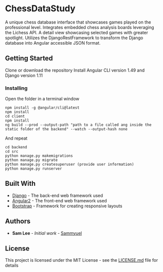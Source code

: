 
# ChessDataStudy

A unique chess database interface that showcases
  games played on the professional level. Integrates embedded chess
  analysis boards leveraging the Lichess API. A detail view showcasing
  selected games with greater spotlight. Utilizes the
  DjangoRestFramework to transform the Django database into Angular
  accessible JSON format.

## Getting Started
Clone or download the repository
Install Angular CLI version 1.49 and Django version 1.11


### Installing

Open the folder in a terminal window
```
npm install -g @angular/cli@latest 
npm install 
cd client
npm install
ng build --prod --output-path "path to a file called ang inside the static folder of the backend" --watch --output-hash none
```

And repeat

```
cd backend
cd src 
python manage.py makemigrations
python manage.py migrate
python manage.py createsuperuser (provide user information)
python manage.py runserver
```


## Built With

* [Django](https://www.djangoproject.com/) - The back-end web framework used
* [Angular2](https://angular.io/docs) - The front-end web framework used
* [Bootstrap](http://getbootstrap.com/docs/4.0/getting-started/introduction/) - Framework for creating responsive layouts


## Authors

* **Sam Lee** - *Initial work* - [Sammyuel](https://github.com/Sammyuel)


## License

This project is licensed under the MIT License - see the [LICENSE.md](LICENSE.md) file for details


